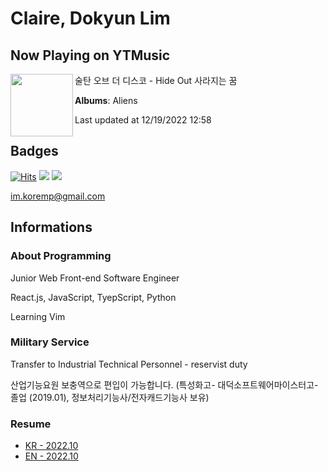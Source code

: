 # Claire, Dokyun Lim

## Now Playing on YTMusic

[<img align="left" width="100" src="https://lh3.googleusercontent.com/kgZOa1HfEdx7o2JVOBoj9nljMPc6uOpc1xJFvyy7BFv7Bbr7sEWDB2T-sk5J2f46OLV3vqhMUsbBtS_a">](https://music.youtube.com/watch?v=Eqzn9M9Ub5g)

술탄 오브 더 디스코 - Hide Out 사라지는 꿈

**Albums**: Aliens

Last updated at 12/19/2022 12:58

## Badges

[![Hits](https://hits.seeyoufarm.com/api/count/incr/badge.svg?url=https%3A%2F%2Fgithub.com%2Fkoremp%2Fkormep&count_bg=%2379C83D&title_bg=%23555555&icon=&icon_color=%23E7E7E7&title=hits&edge_flat=false)](https://hits.seeyoufarm.com)
<a href="https://dev.to/koremp"><img src="https://img.shields.io/badge/dev.to-0A0A0A?style=for-the-badge&logo=devdotto&logoColor=white"/></a>
<a href="https://www.linkedin.com/in/koremp"><img src="https://img.shields.io/badge/LinkedIn-0077B5?style=flat-square&logo=linkedin&logoColor=white"/></a>

im.koremp@gmail.com

## Informations

### About Programming

Junior Web Front-end Software Engineer

React.js, JavaScript, TyepScript, Python

Learning Vim

### Military Service

Transfer to Industrial Technical Personnel - reservist duty

산업기능요원 보충역으로 편입이 가능합니다. (특성화고- 대덕소프트웨어마이스터고- 졸업 (2019.01), 정보처리기능사/전자캐드기능사 보유)

### Resume

* [KR - 2022.10](./resume/README.md)
* [EN - 2022.10](./resume/README.en.md)
